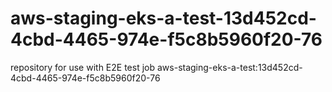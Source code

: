 # aws-staging-eks-a-test-13d452cd-4cbd-4465-974e-f5c8b5960f20-76
repository for use with E2E test job aws-staging-eks-a-test:13d452cd-4cbd-4465-974e-f5c8b5960f20-76
